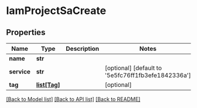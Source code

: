 # IamProjectSaCreate

## Properties
Name | Type | Description | Notes
------------ | ------------- | ------------- | -------------
**name** | **str** |  | 
**service** | **str** |  | [optional] [default to '5e5fc76ff1fb3efe1842336a']
**tag** | [**list[Tag]**](Tag.md) |  | [optional] 

[[Back to Model list]](../README.md#documentation-for-models) [[Back to API list]](../README.md#documentation-for-api-endpoints) [[Back to README]](../README.md)


